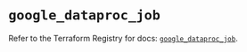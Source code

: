 # `google_dataproc_job`

Refer to the Terraform Registry for docs: [`google_dataproc_job`](https://registry.terraform.io/providers/hashicorp/google/5.32.0/docs/resources/dataproc_job).
